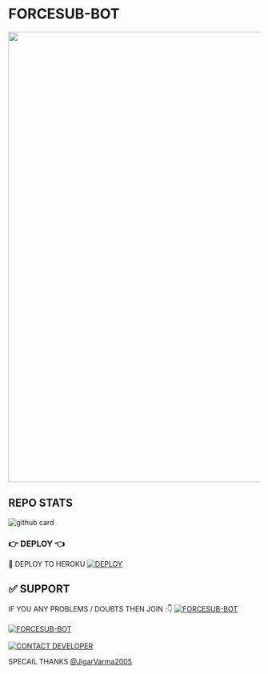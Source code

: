 # FORCESUB-BOT
<img src = "https://telegra.ph/file/65aa41f49fb9a74f87797.jpg" width = "900"></a></p>
## REPO STATS
![github card](https://github-readme-stats.vercel.app/api/pin/?username=I-AM-VIJAY&repo=FORCESUB-BOT&theme=dark)
### 👉 DEPLOY 👈
🚀 DEPLOY TO HEROKU
[![DEPLOY](https://www.herokucdn.com/deploy/button.svg)](https://heroku.com/deploy?template=https://github.com/I-AM-VIJAY/FORCESUB-BOT)
## ✅ SUPPORT
IF YOU ANY PROBLEMS / DOUBTS THEN JOIN :👇
[![FORCESUB-BOT](https://img.shields.io/badge/@VKTGBOTZ-channel-red?style=for-the-badge&logo=telegram)](https://t.me/VkTgBotz)</br></br>
[![FORCESUB-BOT](https://img.shields.io/badge/@VkTgBotSupport-Group-red?style=for-the-badge&logo=telegram)](https://t.me/VkTgBotSupport)</br></br>
[![CONTACT DEVELOPER](https://img.shields.io/badge/Telegram-Contact%20Me-informational)](https://t.me/VIJAY1142)

SPECAIL THANKS [@JigarVarma2005](http://t.me/JigarVarma2005)
